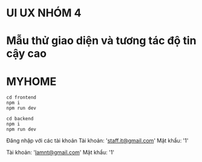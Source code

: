 # UI UX NHÓM 4

# Mẫu thử giao diện và tương tác độ tin cậy cao

# MYHOME

```
cd frontend
npm i
npm run dev
```

```
cd backend
npm i
npm run dev
```

Đăng nhập với các tài khoản
Tài khoản: 'staff.it@gmail.com'
Mật khẩu: '1'

Tài khoản: 'lamnt@gmail.com'
Mật khẩu: '1'
